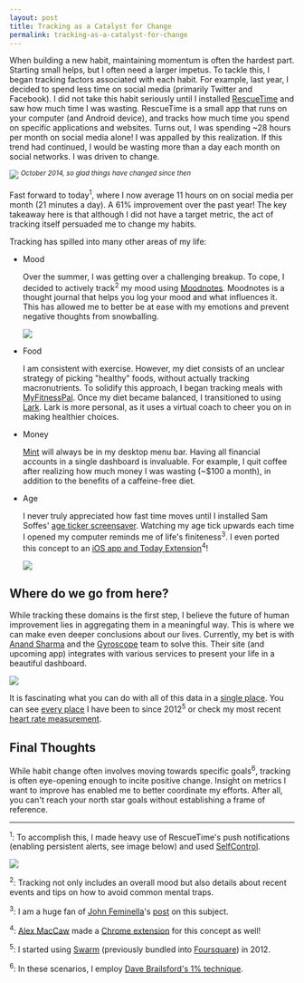 ```yaml
---
layout: post
title: Tracking as a Catalyst for Change
permalink: tracking-as-a-catalyst-for-change
---
```


When building a new habit, maintaining momentum is often the hardest part. Starting small helps, but I often need a larger impetus. To tackle this, I began tracking factors associated with each habit. For example, last year, I decided to spend less time on social media (primarily Twitter and Facebook). I did not take this habit seriously until I installed [RescueTime](https://www.rescuetime.com) and saw how much time I was wasting. RescueTime is a small app that runs on your computer (and Android device), and tracks how much time you spend on specific applications and websites. Turns out, I was spending ~28 hours per month on social media alone! I was appalled by this realization. If this trend had continued, I would be wasting more than a day each month on social networks. I was driven to change.

![](/public/images/rescuetime.png)
<sup>*October 2014, so glad things have changed since then*</sup>

Fast forward to today<sup>1</sup>, where I now average 11 hours on on social media per month (21 minutes a day). A 61% improvement over the past year! The key takeaway here is that although I did not have a target metric, the act of tracking itself persuaded me to change my habits.

Tracking has spilled into many other areas of my life:

- Mood

    Over the summer, I was getting over a challenging breakup. To cope, I decided to actively track<sup>2</sup> my mood using [Moodnotes](http://moodnotes.thriveport.com). Moodnotes is a thought journal that helps you log your mood and what influences it. This has allowed me to better be at ease with my emotions and prevent negative thoughts from snowballing.

    ![](/public/images/moodnotes_trends.png)

- Food

    I am consistent with exercise. However, my diet consists of an unclear strategy of picking "healthy" foods, without actually tracking macronutrients. To solidify this approach, I began tracking meals with [MyFitnessPal](https://www.myfitnesspal.com). Once my diet became balanced, I transitioned to using [Lark](http://www.web.lark.com). Lark is more personal, as it uses a virtual coach to cheer you on in making healthier choices.

- Money

    [Mint](https://itunes.apple.com/us/app/mint-quickview/id533491939?mt=12) will always be in my desktop menu bar. Having all financial accounts in a single dashboard is invaluable. For example, I quit coffee after realizing how much money I was wasting (~$100 a month), in addition to the benefits of a caffeine-free diet.

- Age

    I never truly appreciated how fast time moves until I installed Sam Soffes' [age ticker screensaver](https://github.com/soffes/motivation). Watching my age tick upwards each time I opened my computer reminds me of life's finiteness<sup>3</sup>. I even ported this concept to an [iOS app and Today Extension](https://github.com/jasdev/impulse)<sup>4</sup>!

    ![](/public/images/age_ticker.gif)

## Where do we go from here?

While tracking these domains is the first step, I believe the future of human improvement lies in aggregating them in a meaningful way. This is where we can make even deeper conclusions about our lives. Currently, my bet is with [Anand Sharma](https://twitter.com/aprilzero) and the [Gyroscope](http://gyrosco.pe/) team to solve this. Their site (and upcoming app) integrates with various services to present your life in a beautiful dashboard.

![](/public/images/gyroscope_services.png)

It is fascinating what you can do with all of this data in a [single place](https://gyrosco.pe/jasdev/). You can see [every place](https://gyrosco.pe/jasdev/explorer/) I have been to since 2012<sup>5</sup> or check my most recent [heart rate measurement](https://gyrosco.pe/jasdev/sport/).

## Final Thoughts

While habit change often involves moving towards specific goals<sup>6</sup>, tracking is often eye-opening enough to incite positive change. Insight on metrics I want to improve has enabled me to better coordinate my efforts. After all, you can't reach your north star goals without establishing a frame of reference.

---

<sup>1</sup>: To accomplish this, I made heavy use of RescueTime's push notifications (enabling persistent alerts, see image below) and used [SelfControl](http://selfcontrolapp.com).

![](/public/images/rescuetime_alerts.png)

<sup>2</sup>: Tracking not only includes an overall mood but also details about recent events and tips on how to avoid common mental traps.

<sup>3</sup>: I am a huge fan of [John Feminella](https://twitter.com/jxxf)'s [post](http://jxf.me/entries/time-passes/) on this subject.

<sup>4</sup>: [Alex MacCaw](https://twitter.com/maccaw) made a [Chrome extension](https://chrome.google.com/webstore/detail/motivation/ofdgfpchbidcgncgfpdlpclnpaemakoj) for this concept as well!

<sup>5</sup>: I started using [Swarm](https://www.swarmapp.com) (previously bundled into [Foursquare](https://foursquare.com)) in 2012.

<sup>6</sup>: In these scenarios, I employ [Dave Brailsford's 1% technique](http://jamesclear.com/marginal-gains).
